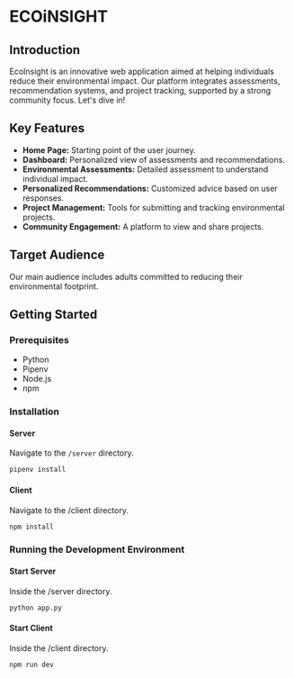 # ECOiNSIGHT

## Introduction

EcoInsight is an innovative web application aimed at helping individuals reduce their environmental impact. Our platform integrates assessments, recommendation systems, and project tracking, supported by a strong community focus. Let's dive in!

## Key Features

- **Home Page:** Starting point of the user journey.
- **Dashboard:** Personalized view of assessments and recommendations.
- **Environmental Assessments:** Detailed assessment to understand individual impact.
- **Personalized Recommendations:** Customized advice based on user responses.
- **Project Management:** Tools for submitting and tracking environmental projects.
- **Community Engagement:** A platform to view and share projects.

## Target Audience

Our main audience includes adults committed to reducing their environmental footprint.

## Getting Started

### Prerequisites

- Python
- Pipenv
- Node.js
- npm

### Installation

#### Server

Navigate to the `/server` directory.

```bash
pipenv install
```

#### Client

Navigate to the /client directory.

```bash
npm install
```

### Running the Development Environment

#### Start Server

Inside the /server directory.

```bash
python app.py
```

#### Start Client

Inside the /client directory.

```bash
npm run dev
```
